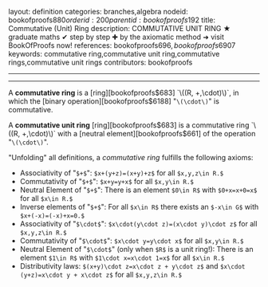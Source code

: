 layout: definition
categories: branches,algebra
nodeid: bookofproofs$880
orderid: 200
parentid: bookofproofs$192
title: Commutative (Unit) Ring
description: COMMUTATIVE UNIT RING ★ graduate maths ✔ step by step ✚ by the axiomatic method ➜ visit BookOfProofs now!
references: bookofproofs$696,bookofproofs$6907
keywords: commutative ring,commutative unit ring,commutative rings,commutative unit rings
contributors: bookofproofs

---


---

A **commutative ring** is a [ring][bookofproofs$683] `\((R, +,\cdot)\)`, in which the [binary operation][bookofproofs$6188] "`\(\cdot\)`" is commutative.

A **commutative unit ring**  [ring][bookofproofs$683] is a commutative ring `\((R, +,\cdot)\)` with a [neutral element][bookofproofs$661] of the operation "`\(\cdot\)`".

"Unfolding" all definitions, a _commutative ring_ fulfills the following axioms:

* Associativity of "`$+$`": `$x+(y+z)=(x+y)+z$` for all `$x,y,z\in R.$`
* Commutativity of "`$+$`": `$x+y=y+x$` for all `$x,y\in R.$`
* Neutral Element of "`$+$`": There is an element `$0\in R$` with `$0+x=x+0=x$` for all `$x\in R.$`
* Inverse elements of "`$+$`": For all `$x\in R$` there exists an `$-x\in G$` with `$x+(-x)=(-x)+x=0.$`
* Associativity of "`$\cdot$`": `$x\cdot(y\cdot z)=(x\cdot y)\cdot z$` for all `$x,y,z\in R.$`
* Commutativity of "`$\cdot$`": `$x\cdot y=y\cdot x$` for all `$x,y\in R.$`
* Neutral Element of "`$\cdot$`" (only when `$R$` is a unit ring!): There is an element `$1\in R$` with `$1\cdot x=x\cdot 1=x$` for all `$x\in R.$`
* Distributivity laws: `$(x+y)\cdot z=x\cdot z + y\cdot z$` and `$x\cdot (y+z)=x\cdot y + x\cdot z$` for all `$x,y,z\in R.$`
